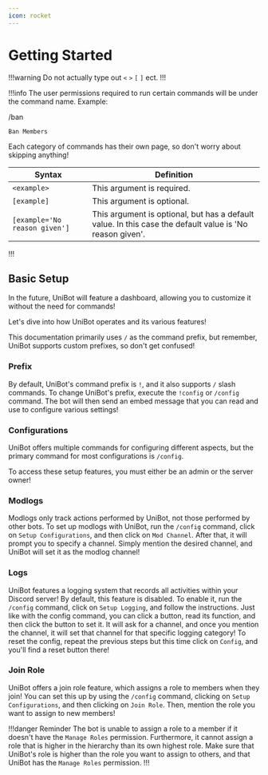 ```yaml
---
icon: rocket
---
```

# Getting Started
!!!warning
Do not actually type out `<` `>` `[` `]` ect.
!!!

!!!info
The user permissions required to run certain commands will be under the command name.
Example:

/ban 

`Ban Members`

Each category of commands has their own page, so don't worry about skipping anything!


| Syntax                        | Definition                                                                                               |
|-------------------------------|----------------------------------------------------------------------------------------------------------|
| `<example>`                   | This argument is required.                                                                               |
| `[example]`                   | This argument is optional.                                                                               |
| `[example='No reason given']` | This argument is optional, but has a default value. In this case the default value is 'No reason given'. |
!!!


## Basic Setup

In the future, UniBot will feature a dashboard, allowing you to customize it without the need for commands!

Let's dive into how UniBot operates and its various features!

This documentation primarily uses `/` as the command prefix, but remember, UniBot supports custom prefixes, so don't get confused!

### Prefix
By default, UniBot's command prefix is `!`, and it also supports `/` slash commands.
To change UniBot's prefix, execute the `!config` or `/config` command. The bot will then send an embed message that you can read and use to configure various settings!

### Configurations

UniBot offers multiple commands for configuring different aspects, but the primary command for most configurations is `/config`.

To access these setup features, you must either be an admin or the server owner!

### Modlogs

Modlogs only track actions performed by UniBot, not those performed by other bots. To set up modlogs with UniBot, run the `/config` command, click on `Setup Configurations`, and then click on `Mod Channel`. After that, it will prompt you to specify a channel. Simply mention the desired channel, and UniBot will set it as the modlog channel!

### Logs

UniBot features a logging system that records all activities within your Discord server! By default, this feature is disabled. To enable it, run the `/config` command, click on `Setup Logging`, and follow the instructions. Just like with the config command, you can click a button, read its function, and then click the button to set it. It will ask for a channel, and once you mention the channel, it will set that channel for that specific logging category! To reset the config, repeat the previous steps but this time click on `Config`, and you'll find a reset button there!

### Join Role

UniBot offers a join role feature, which assigns a role to members when they join! You can set this up by using the `/config` command, clicking on `Setup Configurations`, and then clicking on `Join Role`. Then, mention the role you want to assign to new members!

!!!danger Reminder
The bot is unable to assign a role to a member if it doesn't have the `Manage Roles` permission. Furthermore, it cannot assign a role that is higher in the hierarchy than its own highest role. Make sure that UniBot's role is higher than the role you want to assign to others, and that UniBot has the `Manage Roles` permission.
!!!

